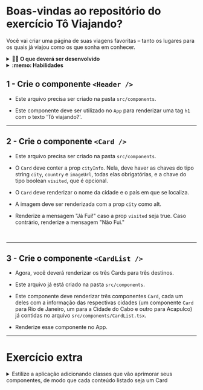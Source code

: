 # Boas-vindas ao repositório do exercício Tô Viajando?

Você vai criar uma página de suas viagens favoritas – tanto os lugares para os quais já viajou como os que sonha em conhecer.

<details>
  <summary><strong>👨‍💻 O que deverá ser desenvolvido</strong></summary><br />

Neste exercício, você vai desenvolver três componentes: `Header`, `Card` e `CardList`, que serão utilizados para renderizar as informações sobre as cidades.

Os componentes deverão ser criados dentro da pasta nomeada `components`.

</details>

<details>
  <summary><strong>:memo: Habilidades</strong></summary><br />

Neste exercício, vai ser verificada sua capacidade de:

- Criar componentes React reutilizáveis.

- Renderizar as informações recebidas via props, com a tipagem correta.

</details>

## 1 - Crie o componente `<Header />`

- Este arquivo precisa ser criado na pasta `src/components`.

- Este componente deve ser utilizado no `App` para renderizar uma tag `h1` com o texto 'Tô viajando?'.

---

## 2 - Crie o componente `<Card />`

- Este arquivo precisa ser criado na pasta `src/components`.

- O `Card` deve conter a prop `cityInfo`. Nela, deve haver as chaves do tipo string `city`, `country` e `imageUrl`, todas elas obrigatórias, e a chave do tipo boolean `visited`, que é opcional.

- O `Card` deve renderizar o nome da cidade e o país em que se localiza.
  
- A imagem deve ser renderizada com a prop `city` como alt.
  
- Renderize a mensagem "Já Fui!" caso a prop `visited` seja true. Caso contrário, renderize a mensagem "Não Fui."

<br />

---

## 3 - Crie o componente `<CardList />`

- Agora, você deverá renderizar os três Cards para três destinos.
- Este arquivo já está criado na pasta `src/components`.
- Este componente deve renderizar três componentes `Card`, cada um deles com a informação das respectivas cidades (um componente `Card` para Rio de Janeiro, um para a Cidade do Cabo e outro para Acapulco) já contidas no arquivo `src/components/CardList.tsx`.

- Renderize esse componente no App.

---

# Exercício extra

<details>
  <summary> Estilize a aplicação adicionando classes que vão aprimorar seus componentes, de modo que cada conteúdo listado seja um Card</summary><br />.
</details>